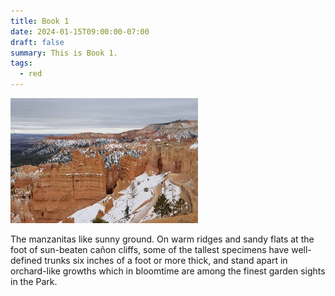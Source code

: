 ```yaml
---
title: Book 1
date: 2024-01-15T09:00:00-07:00
draft: false
summary: This is Book 1.
tags:
  - red
---
```


![Bryce Canyon National Park](img/bryce-canyon-national-park.jpg)

The manzanitas like sunny ground. On warm ridges and sandy flats at the foot of sun-beaten cañon cliffs, some of the tallest specimens have well-defined trunks six inches of a foot or more thick, and stand apart in orchard-like growths which in bloomtime are among the finest garden sights in the Park.
